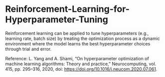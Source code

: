 # Reinforcement-Learning-for-Hyperparameter-Tuning
Reinforcement learning can be applied to tune hyperparameters (e.g., learning rate, batch size) by treating the optimization process as a dynamic environment where the model learns the best hyperparameter choices through trial and error.

Reference: L. Yang and A. Shami, “On hyperparameter optimization of machine learning algorithms: Theory and practice,” Neurocomputing, vol. 415, pp. 295–316, 2020, doi: https://doi.org/10.1016/j.neucom.2020.07.061.
